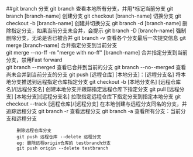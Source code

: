 ##git branch	分支
		git branch 											查看本地所有分支，并用*标记当前分支
		git branch [branch-name]							创建分支
		git checkout [branch-name]							切换分支
		git checkout -b [branch-name]						创建并切换分支
		git branch -d [branch-name]							删除指定分支，如果当前分支未合并，会提示
		git branch -D [branch-name]							强制删除分支，无论是否已被合并
		git branch -v										查看各个分支最后一次提交信息
		git merge [branch-name]								合并指定分支到当前分支  
		git merge --no-ff -m "merge with no-ff" [branch-name] 合并指定分支到当前分支，禁用Fast forward         
		git branch --merged									查看已合并到当前的分支
		git branch --no--merged								查看尚未合并到当前分支的分支
		git push [远程仓库]	[本地分支]：[远程分支名]			将本地分支推送到远程指定仓库指定分支
		git checkout -b [本地分支名] [远程仓库名]/[远程分支名]  创建本地分支并跟踪指定远程仓库下指定分支
		git pull [远程分支] [本地分支]:[远程分支名]				拉取指定远程仓库下指定分支到指定本地分支
		git checkout --track [远程仓库]/[远程分支]			在本地创建与远程分支同名的分支，并追踪远程分支 
		git branch -r										查看远程分支
		git branch -a										查看所有分支：当前分支和远程分支

		删除远程仓库分支
		git push 远程仓库 --delete 远程分支
	    eg: 删除远程origin仓库的 testbranch分支
	    git push origin --delete testbranch


​		
​		

